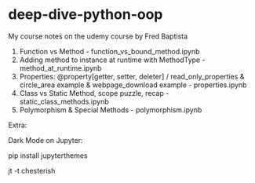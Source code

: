 # deep-dive-python-oop
My course notes on the udemy course by Fred Baptista

1. Function vs Method - function_vs_bound_method.ipynb
2. Adding method to instance at runtime with MethodType - method_at_runtime.ipynb
3. Properties: 
	@property[getter, setter, deleter] /
	read_only_properties & circle_area example & webpage_download example - properties.ipynb
4. Class vs Static Method, scope puzzle, recap - static_class_methods.ipynb
5. Polymorphism & Special Methods - polymorphism.ipynb

Extra:

Dark Mode on Jupyter:

pip install jupyterthemes

jt -t chesterish
